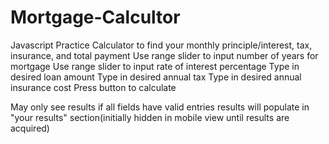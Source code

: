 # Mortgage-Calcultor
Javascript Practice
Calculator to find your monthly principle/interest, tax, insurance, and total payment
Use range slider to input number of years for mortgage
Use range slider to input rate of interest percentage
Type in desired loan amount
Type in desired annual tax
Type in desired annual insurance cost
Press button to calculate

May only see results if all fields have valid entries
results will populate in "your results" section(initially hidden in mobile view until results are acquired)
